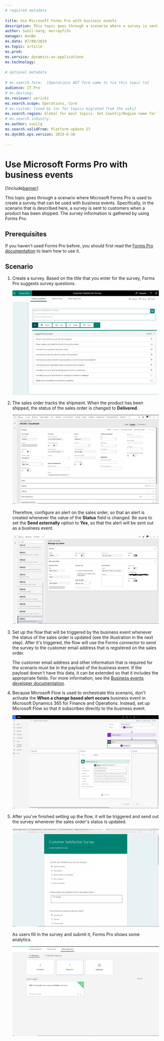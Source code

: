 ```yaml
---
# required metadata

title: Use Microsoft Forms Pro with business events
description: This topic goes through a scenario where a survey is sent to users when a product has been shipped. The survey information is gathered by using Microsoft Forms Pro.
author: Sunil-Garg, murrayfife
manager: AnnBe
ms.date: 07/09/2019
ms.topic: article
ms.prod: 
ms.service: dynamics-ax-applications
ms.technology: 

# optional metadata

# ms.search.form:  [Operations AOT form name to tie this topic to]
audience: IT Pro
# ms.devlang: 
ms.reviewer: sericks
ms.search.scope: Operations, Core
# ms.custom: [used by loc for topics migrated from the wiki]
ms.search.region: Global for most topics. Set Country/Region name for localizations
# ms.search.industry: 
ms.author: sunilg
ms.search.validFrom: Platform update 27
ms.dyn365.ops.version: 2019-6-30 

---
```


# Use Microsoft Forms Pro with business events

[!include[banner](../../includes/banner.md)]

This topic goes through a scenario where Microsoft Forms Pro is used to create a survey that can be used with business events. Specifically, in the scenario that is described here, a survey is sent to customers when a product has been shipped. The survey information is gathered by using Forms Pro.

## Prerequisites

If you haven't used Forms Pro before, you should first read the [Forms Pro documentation](https://docs.microsoft.com/forms-pro/) to learn how to use it.

## Scenario

1. Create a survey. Based on the title that you enter for the survey, Forms Pro suggests survey questions.

    ![Suggested survey questions in Forms Pro](../../media/Forms_Pro1.png)

2. The sales order tracks the shipment. When the product has been shipped, the status of the sales order is changed to **Delivered**.

    ![Sales order that has a status of Delivered](../../media/SalesOrder1.png)

    Therefore, configure an alert on the sales order, so that an alert is created whenever the value of the **Status** field is changed. Be sure to set the **Send externally** option to **Yes**, so that the alert will be sent out as a business event.

    ![Alert](../../media/Alerts1.png)

3. Set up the flow that will be triggered by the business event whenever the status of the sales order is updated (see the illustration in the next step). After it's triggered, the flow will use the Forms connector to send the survey to the customer email address that is registered on the sales order.

    The customer email address and other information that is required for the scenario must be in the payload of the business event. If the payload doesn't have this data, it can be extended so that it includes the appropriate fields. For more information, see the [Business events developer documentation](https://docs.microsoft.com/en-us/dynamics365/unified-operations/dev-itpro/business-events/business-events-dev-doc).

4. Because Microsoft Flow is used to orchestrate this scenario, don't activate the **When a change based alert occurs** business event in Microsoft Dynamics 365 for Finance and Operations. Instead, set up Microsoft Flow so that it subscribes directly to the business event.

    ![Flow](../../media/Flow1.png)

5. After you've finished setting up the flow, it will be triggered and send out the survey whenever the sales order's status is updated.

    ![Survey](../../media/Survey1.png)

    As users fill in the survey and submit it, Forms Pro shows some analytics.

    ![Survey analytics in Forms Pro](../../media/Forms_Pro2.png)
